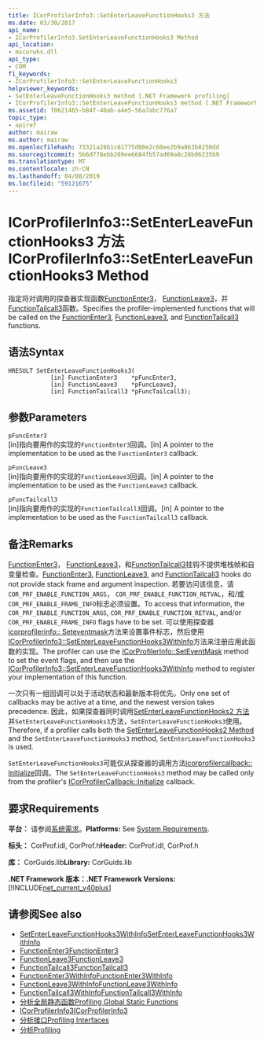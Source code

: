 ```yaml
---
title: ICorProfilerInfo3::SetEnterLeaveFunctionHooks3 方法
ms.date: 03/30/2017
api_name:
- ICorProfilerInfo3.SetEnterLeaveFunctionHooks3 Method
api_location:
- mscorwks.dll
api_type:
- COM
f1_keywords:
- ICorProfilerInfo3::SetEnterLeaveFunctionHooks3
helpviewer_keywords:
- SetEnterLeaveFunctionHooks3 method [.NET Framework profiling]
- ICorProfilerInfo3::SetEnterLeaveFunctionHooks3 method [.NET Framework profiling]
ms.assetid: f0621465-b84f-40ab-a4e5-56a7abc776a7
topic_type:
- apiref
author: mairaw
ms.author: mairaw
ms.openlocfilehash: 73321a28b1c61775d08e2c60ee2b9a863b8250dd
ms.sourcegitcommit: 5b6d778ebb269ee6684fb57ad69a8c28b06235b9
ms.translationtype: MT
ms.contentlocale: zh-CN
ms.lasthandoff: 04/08/2019
ms.locfileid: "59121675"
---
```

# <a name="icorprofilerinfo3setenterleavefunctionhooks3-method"></a><span data-ttu-id="07552-102">ICorProfilerInfo3::SetEnterLeaveFunctionHooks3 方法</span><span class="sxs-lookup"><span data-stu-id="07552-102">ICorProfilerInfo3::SetEnterLeaveFunctionHooks3 Method</span></span>
<span data-ttu-id="07552-103">指定将对调用的探查器实现函数[FunctionEnter3](../../../../docs/framework/unmanaged-api/profiling/functionenter3-function.md)， [FunctionLeave3](../../../../docs/framework/unmanaged-api/profiling/functionleave3-function.md)，并[FunctionTailcall3](../../../../docs/framework/unmanaged-api/profiling/functiontailcall3-function.md)函数。</span><span class="sxs-lookup"><span data-stu-id="07552-103">Specifies the profiler-implemented functions that will be called on the [FunctionEnter3](../../../../docs/framework/unmanaged-api/profiling/functionenter3-function.md), [FunctionLeave3](../../../../docs/framework/unmanaged-api/profiling/functionleave3-function.md), and [FunctionTailcall3](../../../../docs/framework/unmanaged-api/profiling/functiontailcall3-function.md) functions.</span></span>  
  
## <a name="syntax"></a><span data-ttu-id="07552-104">语法</span><span class="sxs-lookup"><span data-stu-id="07552-104">Syntax</span></span>  
  
```  
HRESULT SetEnterLeaveFunctionHooks3(  
            [in] FunctionEnter3    *pFuncEnter3,  
            [in] FunctionLeave3    *pFuncLeave3,  
            [in] FunctionTailcall3 *pFuncTailcall3);  
```  
  
## <a name="parameters"></a><span data-ttu-id="07552-105">参数</span><span class="sxs-lookup"><span data-stu-id="07552-105">Parameters</span></span>  
 `pFuncEnter3`  
 <span data-ttu-id="07552-106">[in]指向要用作的实现的`FunctionEnter3`回调。</span><span class="sxs-lookup"><span data-stu-id="07552-106">[in] A pointer to the implementation to be used as the `FunctionEnter3` callback.</span></span>  
  
 `pFuncLeave3`  
 <span data-ttu-id="07552-107">[in]指向要用作的实现的`FunctionLeave3`回调。</span><span class="sxs-lookup"><span data-stu-id="07552-107">[in] A pointer to the implementation to be used as the `FunctionLeave3` callback.</span></span>  
  
 `pFuncTailcall3`  
 <span data-ttu-id="07552-108">[in]指向要用作的实现的`FunctionTailcall3`回调。</span><span class="sxs-lookup"><span data-stu-id="07552-108">[in] A pointer to the implementation to be used as the `FunctionTailcall3` callback.</span></span>  
  
## <a name="remarks"></a><span data-ttu-id="07552-109">备注</span><span class="sxs-lookup"><span data-stu-id="07552-109">Remarks</span></span>  
 <span data-ttu-id="07552-110">[FunctionEnter3](../../../../docs/framework/unmanaged-api/profiling/functionenter3-function.md)， [FunctionLeave3](../../../../docs/framework/unmanaged-api/profiling/functionleave3-function.md)，和[FunctionTailcall3](../../../../docs/framework/unmanaged-api/profiling/functiontailcall3-function.md)挂钩不提供堆栈帧和自变量检查。</span><span class="sxs-lookup"><span data-stu-id="07552-110">[FunctionEnter3](../../../../docs/framework/unmanaged-api/profiling/functionenter3-function.md), [FunctionLeave3](../../../../docs/framework/unmanaged-api/profiling/functionleave3-function.md), and [FunctionTailcall3](../../../../docs/framework/unmanaged-api/profiling/functiontailcall3-function.md) hooks do not provide stack frame and argument inspection.</span></span> <span data-ttu-id="07552-111">若要访问该信息，请`COR_PRF_ENABLE_FUNCTION_ARGS`， `COR_PRF_ENABLE_FUNCTION_RETVAL`，和/或`COR_PRF_ENABLE_FRAME_INFO`标志必须设置。</span><span class="sxs-lookup"><span data-stu-id="07552-111">To access that information, the `COR_PRF_ENABLE_FUNCTION_ARGS`, `COR_PRF_ENABLE_FUNCTION_RETVAL`, and/or  `COR_PRF_ENABLE_FRAME_INFO` flags have to be set.</span></span> <span data-ttu-id="07552-112">可以使用探查器[icorprofilerinfo:: Seteventmask](../../../../docs/framework/unmanaged-api/profiling/icorprofilerinfo-seteventmask-method.md)方法来设置事件标志，然后使用[ICorProfilerInfo3::SetEnterLeaveFunctionHooks3WithInfo](../../../../docs/framework/unmanaged-api/profiling/icorprofilerinfo3-setenterleavefunctionhooks3withinfo-method.md)方法来注册应用此函数的实现。</span><span class="sxs-lookup"><span data-stu-id="07552-112">The profiler can use the [ICorProfilerInfo::SetEventMask](../../../../docs/framework/unmanaged-api/profiling/icorprofilerinfo-seteventmask-method.md) method to set the event flags, and then use the [ICorProfilerInfo3::SetEnterLeaveFunctionHooks3WithInfo](../../../../docs/framework/unmanaged-api/profiling/icorprofilerinfo3-setenterleavefunctionhooks3withinfo-method.md) method to register your implementation of this function.</span></span>  
  
 <span data-ttu-id="07552-113">一次只有一组回调可以处于活动状态和最新版本将优先。</span><span class="sxs-lookup"><span data-stu-id="07552-113">Only one set of callbacks may be active at a time, and the newest version takes precedence.</span></span> <span data-ttu-id="07552-114">因此，如果探查器同时调用[SetEnterLeaveFunctionHooks2 方法](../../../../docs/framework/unmanaged-api/profiling/icorprofilerinfo2-setenterleavefunctionhooks2-method.md)并`SetEnterLeaveFunctionHooks3`方法，`SetEnterLeaveFunctionHooks3`使用。</span><span class="sxs-lookup"><span data-stu-id="07552-114">Therefore, if a profiler calls both the [SetEnterLeaveFunctionHooks2 Method](../../../../docs/framework/unmanaged-api/profiling/icorprofilerinfo2-setenterleavefunctionhooks2-method.md) and the `SetEnterLeaveFunctionHooks3` method, `SetEnterLeaveFunctionHooks3` is used.</span></span>  
  
 <span data-ttu-id="07552-115">`SetEnterLeaveFunctionHooks3`可能仅从探查器的调用方法[icorprofilercallback:: Initialize](../../../../docs/framework/unmanaged-api/profiling/icorprofilercallback-initialize-method.md)回调。</span><span class="sxs-lookup"><span data-stu-id="07552-115">The `SetEnterLeaveFunctionHooks3` method may be called only from the profiler's [ICorProfilerCallback::Initialize](../../../../docs/framework/unmanaged-api/profiling/icorprofilercallback-initialize-method.md) callback.</span></span>  
  
## <a name="requirements"></a><span data-ttu-id="07552-116">要求</span><span class="sxs-lookup"><span data-stu-id="07552-116">Requirements</span></span>  
 <span data-ttu-id="07552-117">**平台：** 请参阅[系统需求](../../../../docs/framework/get-started/system-requirements.md)。</span><span class="sxs-lookup"><span data-stu-id="07552-117">**Platforms:** See [System Requirements](../../../../docs/framework/get-started/system-requirements.md).</span></span>  
  
 <span data-ttu-id="07552-118">**标头：** CorProf.idl, CorProf.h</span><span class="sxs-lookup"><span data-stu-id="07552-118">**Header:** CorProf.idl, CorProf.h</span></span>  
  
 <span data-ttu-id="07552-119">**库：** CorGuids.lib</span><span class="sxs-lookup"><span data-stu-id="07552-119">**Library:** CorGuids.lib</span></span>  
  
 **<span data-ttu-id="07552-120">.NET Framework 版本：</span><span class="sxs-lookup"><span data-stu-id="07552-120">.NET Framework Versions:</span></span>** [!INCLUDE[net_current_v40plus](../../../../includes/net-current-v40plus-md.md)]  
  
## <a name="see-also"></a><span data-ttu-id="07552-121">请参阅</span><span class="sxs-lookup"><span data-stu-id="07552-121">See also</span></span>

- [<span data-ttu-id="07552-122">SetEnterLeaveFunctionHooks3WithInfo</span><span class="sxs-lookup"><span data-stu-id="07552-122">SetEnterLeaveFunctionHooks3WithInfo</span></span>](../../../../docs/framework/unmanaged-api/profiling/icorprofilerinfo3-setenterleavefunctionhooks3withinfo-method.md)
- [<span data-ttu-id="07552-123">FunctionEnter3</span><span class="sxs-lookup"><span data-stu-id="07552-123">FunctionEnter3</span></span>](../../../../docs/framework/unmanaged-api/profiling/functionenter3-function.md)
- [<span data-ttu-id="07552-124">FunctionLeave3</span><span class="sxs-lookup"><span data-stu-id="07552-124">FunctionLeave3</span></span>](../../../../docs/framework/unmanaged-api/profiling/functionleave3-function.md)
- [<span data-ttu-id="07552-125">FunctionTailcall3</span><span class="sxs-lookup"><span data-stu-id="07552-125">FunctionTailcall3</span></span>](../../../../docs/framework/unmanaged-api/profiling/functiontailcall3-function.md)
- [<span data-ttu-id="07552-126">FunctionEnter3WithInfo</span><span class="sxs-lookup"><span data-stu-id="07552-126">FunctionEnter3WithInfo</span></span>](../../../../docs/framework/unmanaged-api/profiling/functionenter3withinfo-function.md)
- [<span data-ttu-id="07552-127">FunctionLeave3WithInfo</span><span class="sxs-lookup"><span data-stu-id="07552-127">FunctionLeave3WithInfo</span></span>](../../../../docs/framework/unmanaged-api/profiling/functionleave3withinfo-function.md)
- [<span data-ttu-id="07552-128">FunctionTailcall3WithInfo</span><span class="sxs-lookup"><span data-stu-id="07552-128">FunctionTailcall3WithInfo</span></span>](../../../../docs/framework/unmanaged-api/profiling/functiontailcall3withinfo-function.md)
- [<span data-ttu-id="07552-129">分析全局静态函数</span><span class="sxs-lookup"><span data-stu-id="07552-129">Profiling Global Static Functions</span></span>](../../../../docs/framework/unmanaged-api/profiling/profiling-global-static-functions.md)
- [<span data-ttu-id="07552-130">ICorProfilerInfo3</span><span class="sxs-lookup"><span data-stu-id="07552-130">ICorProfilerInfo3</span></span>](../../../../docs/framework/unmanaged-api/profiling/icorprofilerinfo3-interface.md)
- [<span data-ttu-id="07552-131">分析接口</span><span class="sxs-lookup"><span data-stu-id="07552-131">Profiling Interfaces</span></span>](../../../../docs/framework/unmanaged-api/profiling/profiling-interfaces.md)
- [<span data-ttu-id="07552-132">分析</span><span class="sxs-lookup"><span data-stu-id="07552-132">Profiling</span></span>](../../../../docs/framework/unmanaged-api/profiling/index.md)
